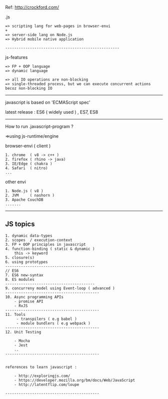 

Ref: http://crockford.com/

.js

    => scripting lang for web-pages in browser-envi
    +
    => server-side lang on Node.js
    => Hybrid mobile native application

    ---------------------------------------------------

  js-features

    => FP + OOP language
    => dynamic language

    => all IO operations are non-blocking 
    => single-threaded process, but we can execute concurrent actions becoz non-blocking IO

 -------------------------------------------------------

 javascript is based on 'ECMAScript spec'

 latest release : ES6 ( widely used ) , ES7, ES8

 -------------------------------------------------------

 How to run .javascript-program ?

 =>using js-runtime/engine

 browser-envi ( client )

    1. chrome  ( v8 -> c++ )
    2. firefox ( rhino -> java)
    3. IE/Edge ( chakra )
    4. Safari  ( nitro)
    ...

other envi

    1. Node.js ( v8 )
    2. JVM     ( nashorn )
    3. Apache CouchDB
    .......    

-------------------------------------------------------


JS topics
-----------

    1. dynamic data-types
    2. scopes  / execution-context
    3. FP + OOP principles in javascript
    4. function-binding ( static & dynamic ) 
        this -> keyword
    5. closure(s)
    6. using prototypes    
    ----------------------------------------
    // ES6
    7. ES6 new-syntax 
    8. ES modules
    ----------------------------------------
    9. concurreny model using Event-loop ( advanced )
    ------------------------------------------
    10. Async programming APIs
        - promise API
        - RxJS
    ------------------------------------------
    11. Tools
         - transpilers ( e.g babel )
         - module bundlers ( e.g webpack )
    ------------------------------------------
    12. Unit Testing

        - Mocha
        - Jest 
        ..
    ------------------------------------------


    references to learn javascript :

        - http://exploringjs.com/
        - https://developer.mozilla.org/bm/docs/Web/JavaScript
        - http://latentflip.com/loupe

    ------------------------------------------


